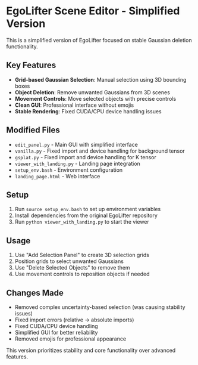 # EgoLifter Scene Editor - Simplified Version

This is a simplified version of EgoLifter focused on stable Gaussian deletion functionality.

## Key Features

- **Grid-based Gaussian Selection**: Manual selection using 3D bounding boxes
- **Object Deletion**: Remove unwanted Gaussians from 3D scenes
- **Movement Controls**: Move selected objects with precise controls
- **Clean GUI**: Professional interface without emojis
- **Stable Rendering**: Fixed CUDA/CPU device handling issues

## Modified Files

- `edit_panel.py` - Main GUI with simplified interface
- `vanilla.py` - Fixed import and device handling for background tensor
- `gsplat.py` - Fixed import and device handling for K tensor
- `viewer_with_landing.py` - Landing page integration
- `setup_env.bash` - Environment configuration
- `landing_page.html` - Web interface

## Setup

1. Run `source setup_env.bash` to set up environment variables
2. Install dependencies from the original EgoLifter repository
3. Run `python viewer_with_landing.py` to start the viewer

## Usage

1. Use "Add Selection Panel" to create 3D selection grids
2. Position grids to select unwanted Gaussians
3. Use "Delete Selected Objects" to remove them
4. Use movement controls to reposition objects if needed

## Changes Made

- Removed complex uncertainty-based selection (was causing stability issues)
- Fixed import errors (relative → absolute imports)
- Fixed CUDA/CPU device handling
- Simplified GUI for better reliability
- Removed emojis for professional appearance

This version prioritizes stability and core functionality over advanced features.
